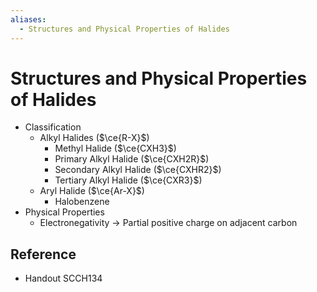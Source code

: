 ```yaml
---
aliases:
  - Structures and Physical Properties of Halides
---
```


# Structures and Physical Properties of Halides

- Classification
  - Alkyl Halides ($\ce{R-X}$)
    - Methyl Halide ($\ce{CXH3}$)
    - Primary Alkyl Halide ($\ce{CXH2R}$)
    - Secondary Alkyl Halide ($\ce{CXHR2}$)
    - Tertiary Alkyl Halide ($\ce{CXR3}$)
  - Aryl Halide ($\ce{Ar-X}$)
    - Halobenzene
- Physical Properties
  - Electronegativity → Partial positive charge on adjacent carbon

## Reference

- Handout SCCH134
